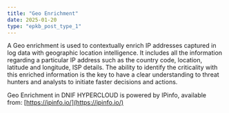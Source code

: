 ```yaml
---
title: "Geo Enrichment"
date: 2025-01-20
type: "epkb_post_type_1"
---
```


A Geo enrichment is used to contextually enrich IP addresses captured in log data with geographic location intelligence. It includes all the information regarding a particular IP address such as the country code, location, latitude and longitude, ISP details. The ability to identify the criticality with this enriched information is the key to have a clear understanding to threat hunters and analysts to initiate faster decisions and actions.

Geo Enrichment in DNIF HYPERCLOUD is powered by IPinfo, available from: [https://ipinfo.io/](https://ipinfo.io/)
